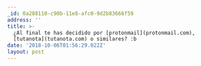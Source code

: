 ```yaml
---
_id: 0a288110-c90b-11e8-afc0-9d2b83666f59
address: ''
title: >-
  ¿Al final te has decidido por [protonmail](protonmail.com),
  [tutanota](tutanota.com) o similares? :b
date: '2018-10-06T01:56:29.022Z'
layout: post
---
```

 
